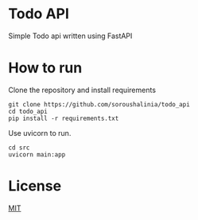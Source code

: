 # Todo API

Simple Todo api written using FastAPI

# How to run

Clone the repository and install requirements

```
git clone https://github.com/soroushalinia/todo_api
cd todo_api
pip install -r requirements.txt
```

Use uvicorn to run.

```
cd src
uvicorn main:app
```

# License

[MIT](https://choosealicense.com/licenses/mit/)
